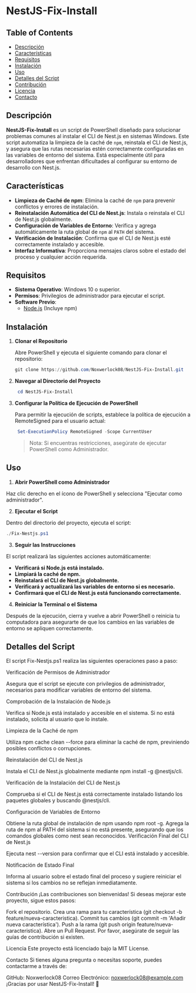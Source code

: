 # NestJS-Fix-Install

## Table of Contents

- [Descripción](#descripción)
- [Características](#características)
- [Requisitos](#requisitos)
- [Instalación](#instalación)
- [Uso](#uso)
- [Detalles del Script](#detalles-del-script)
- [Contribución](#contribución)
- [Licencia](#licencia)
- [Contacto](#contacto)

## Descripción

**NestJS-Fix-Install** es un script de PowerShell diseñado para solucionar problemas comunes al instalar el CLI de Nest.js en sistemas Windows. Este script automatiza la limpieza de la caché de `npm`, reinstala el CLI de Nest.js, y asegura que las rutas necesarias estén correctamente configuradas en las variables de entorno del sistema. Está especialmente útil para desarrolladores que enfrentan dificultades al configurar su entorno de desarrollo con Nest.js.

## Características

- **Limpieza de Caché de npm**: Elimina la caché de `npm` para prevenir conflictos y errores de instalación.
- **Reinstalación Automática del CLI de Nest.js**: Instala o reinstala el CLI de Nest.js globalmente.
- **Configuración de Variables de Entorno**: Verifica y agrega automáticamente la ruta global de `npm` al `PATH` del sistema.
- **Verificación de Instalación**: Confirma que el CLI de Nest.js esté correctamente instalado y accesible.
- **Interfaz Informativa**: Proporciona mensajes claros sobre el estado del proceso y cualquier acción requerida.

## Requisitos

- **Sistema Operativo**: Windows 10 o superior.
- **Permisos**: Privilegios de administrador para ejecutar el script.
- **Software Previo**:
  - [Node.js](https://nodejs.org/) (Incluye npm)

## Instalación

1. **Clonar el Repositorio**

    Abre PowerShell y ejecuta el siguiente comando para clonar el repositorio:

    ```powershell
    git clone https://github.com/Noxwerlock08/NestJS-Fix-Install.git

2. **Navegar al Directorio del Proyecto**

    ```powershell
     cd NestJS-Fix-Install
   
3. **Configurar la Política de Ejecución de PowerShell**

    Para permitir la ejecución de scripts, establece la política de ejecución a RemoteSigned para el usuario actual:

    ```powershell
     Set-ExecutionPolicy RemoteSigned -Scope CurrentUser
    ```
    > Nota: Si encuentras restricciones, asegúrate de ejecutar PowerShell como Administrador.

## Uso

1. **Abrir PowerShell como Administrador**

  Haz clic derecho en el ícono de PowerShell y selecciona "Ejecutar como administrador".

2. **Ejecutar el Script**

  Dentro del directorio del proyecto, ejecuta el script:

  ```powershell
  ./Fix-Nestjs.ps1
  ```
    
3. **Seguir las Instrucciones**

  El script realizará las siguientes acciones automáticamente:

- **Verificará si Node.js está instalado.**
- **Limpiará la caché de npm.**
- **Reinstalará el CLI de Nest.js globalmente.**
- **Verificará y actualizará las variables de entorno si es necesario.**
- **Confirmará que el CLI de Nest.js está funcionando correctamente.**
  
4. **Reiniciar la Terminal o el Sistema**

  Después de la ejecución, cierra y vuelve a abrir PowerShell o reinicia tu computadora para asegurarte de que los cambios en las variables de entorno se apliquen correctamente.

## Detalles del Script
El script Fix-Nestjs.ps1 realiza las siguientes operaciones paso a paso:

Verificación de Permisos de Administrador

Asegura que el script se ejecute con privilegios de administrador, necesarios para modificar variables de entorno del sistema.

Comprobación de la Instalación de Node.js

Verifica si Node.js está instalado y accesible en el sistema. Si no está instalado, solicita al usuario que lo instale.

Limpieza de la Caché de npm

Utiliza npm cache clean --force para eliminar la caché de npm, previniendo posibles conflictos o corrupciones.

Reinstalación del CLI de Nest.js

Instala el CLI de Nest.js globalmente mediante npm install -g @nestjs/cli.

Verificación de la Instalación del CLI de Nest.js

Comprueba si el CLI de Nest.js está correctamente instalado listando los paquetes globales y buscando @nestjs/cli.

Configuración de Variables de Entorno

Obtiene la ruta global de instalación de npm usando npm root -g.
Agrega la ruta de npm al PATH del sistema si no está presente, asegurando que los comandos globales como nest sean reconocidos.
Verificación Final del CLI de Nest.js

Ejecuta nest --version para confirmar que el CLI está instalado y accesible.

Notificación de Estado Final

Informa al usuario sobre el estado final del proceso y sugiere reiniciar el sistema si los cambios no se reflejan inmediatamente.

Contribución
¡Las contribuciones son bienvenidas! Si deseas mejorar este proyecto, sigue estos pasos:

Fork el repositorio.
Crea una rama para tu característica (git checkout -b feature/nueva-caracteristica).
Commit tus cambios (git commit -m 'Añadir nueva característica').
Push a la rama (git push origin feature/nueva-caracteristica).
Abre un Pull Request.
Por favor, asegúrate de seguir las guías de contribución si existen.

Licencia
Este proyecto está licenciado bajo la MIT License.

Contacto
Si tienes alguna pregunta o necesitas soporte, puedes contactarme a través de:

GitHub: Noxwerlock08
Correo Electrónico: noxwerlock08@example.com
¡Gracias por usar NestJS-Fix-Install! 🚀
